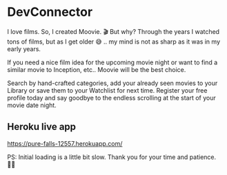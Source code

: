 # DevConnector

I love films. So, I created Moovie. 🎬 But why?
Through the years I watched tons of films, but as I get older 😅 .. my mind is not as sharp as it was in my early years.

If you need a nice film idea for the upcoming movie night or want to find a similar movie to Inception, etc.. Moovie will be the best choice.

Search by hand-crafted categories, add your already seen movies to your Library or save them to your Watchlist for next time. Register your free profile today and say goodbye to the endless scrolling at the start of your movie date night.

## Heroku live app

https://pure-falls-12557.herokuapp.com/

PS: Initial loading is a little bit slow. Thank you for your time and patience. 🙏🏻
